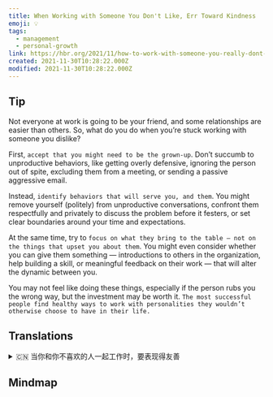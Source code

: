 ```yaml
---
title: When Working with Someone You Don't Like, Err Toward Kindness
emoji: 💡
tags:
  - management
  - personal-growth
link: https://hbr.org/2021/11/how-to-work-with-someone-you-really-dont-like?utm_medium=email&utm_source=newsletter_daily&utm_campaign=mtod_notactsubs
created: 2021-11-30T10:28:22.000Z
modified: 2021-11-30T10:28:22.000Z
---
```


## Tip

Not everyone at work is going to be your friend, and some relationships are easier than others. So, what do you do when you’re stuck working with someone you dislike?

First, `accept that you might need to be the grown-up`. Don’t succumb to unproductive behaviors, like getting overly defensive, ignoring the person out of spite, excluding them from a meeting, or sending a passive aggressive email.

Instead, `identify behaviors that will serve you, and them`. You might remove yourself (politely) from unproductive conversations, confront them respectfully and privately to discuss the problem before it festers, or set clear boundaries around your time and expectations.

At the same time, try to `focus on what they bring to the table — not on the things that upset you about them`. You might even consider whether you can give them something — introductions to others in the organization, help building a skill, or meaningful feedback on their work — that will alter the dynamic between you.

You may not feel like doing these things, especially if the person rubs you the wrong way, but the investment may be worth it. `The most successful people find healthy ways to work with personalities they wouldn’t otherwise choose to have in their life.`

## Translations

<details>
   <summary>🇨🇳 当你和你不喜欢的人一起工作时，要表现得友善 </summary>

不是每个同事都能成为你的朋友，而且有些关系比其他的要容易。那么，当你和不喜欢的人一起工作时，你该怎么办呢

首先，接受你可能需要成为成年人的事实。 不要屈服于无益的行为，比如过度防御，出于怨恨而忽略对方，不让他们参加会议，或者发送一封消极的攻击性邮件。

相反，你应该确定那些对你和他们都有帮助的行为。你可以(礼貌地)从没有结果的对话中退出，在问题恶化之前恭敬地私下面对他们讨论问题，或者为你的时间和期望设定明确的界限。

同时，试着把注意力集中在他们给你带来的东西上——而不是那些让你对他们感到不安的东西。 你甚至可以考虑是否可以给他们一些东西——介绍给组织中的其他人，帮助建立一种技能，或者对他们的工作进行有意义的反馈——这将改变你们之间的动态。

你可能不想做这些事情，特别是如果有人用错误的方式惹恼了你，但投资可能是值得的。 最成功的人会找到健康的方式与他们生活中不愿拥有的个性共事。

</details>

## Mindmap

![]()
